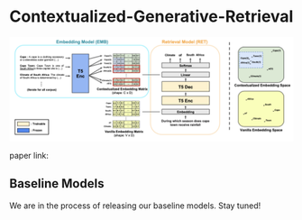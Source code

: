 # Contextualized-Generative-Retrieval

![alt text](Base-C-AER.png "Main Figure")

paper link:

## Baseline Models
We are in the process of releasing our baseline models. Stay tuned!
